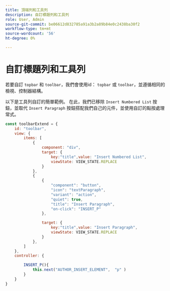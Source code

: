 ```yaml
---
title: 頂端列和工具列
description: 自訂標題列和工具列
role: User, Admin
source-git-commit: be06612d832785a91a3b2a89b84e0c2438ba30f2
workflow-type: tm+mt
source-wordcount: '56'
ht-degree: 0%

---
```



# 自訂標題列和工具列

若要自訂 `topbar` 和 `toolbar`，我們會使用id： `topbar` 或 `toolbar`，並遵循相同的檢視、控制器結構。

以下是工具列自訂的簡單範例。 在此，我們已移除 `Insert Numbered List` 按鈕，並取代 `Insert Paragraph` 按鈕搭配我們自己的元件，並使用自訂的點按處理常式。

```js title = toolbar_customisation.js
const toolbarExtend = {
    id: "toolbar",
    view: {
        items: [
            {
                component: "div",
                target: {
                    key:"title",value: "Insert Numbered List",                    
                    viewState: VIEW_STATE.REPLACE
                }
            },
            {
                {
                    "component": "button",
                    "icon": "textParagraph",
                    "variant": "action",
                    "quiet": true,
                    "title": "Insert Paragraph",
                    "on-click": "INSERT_P"
                },

                target: {
                    key:"title",value: "Insert Paragraph",                    
                    viewState: VIEW_STATE.REPLACE
                }
            },
        ]
    },
    controller: {

        INSERT_P(){
            this.next("AUTHOR_INSERT_ELEMENT",  "p" )
        }
    }
}
```
